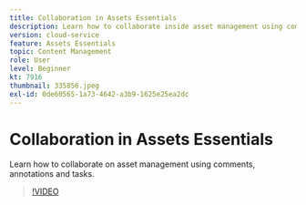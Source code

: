 ```yaml
---
title: Collaboration in Assets Essentials
description: Learn how to collaborate inside asset management using comments, annotations and tasks.
version: cloud-service
feature: Assets Essentials
topic: Content Management
role: User
level: Beginner
kt: 7916
thumbnail: 335856.jpeg
exl-id: 0de60565-1a73-4642-a3b9-1625e25ea2dc
---
```

# Collaboration in Assets Essentials

Learn how to collaborate on asset management using comments, annotations and tasks.

>[!VIDEO](https://video.tv.adobe.com/v/335856/?quality=12&learn=on)
